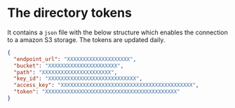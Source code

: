 # The directory tokens
It contains a `json` file with the below structure which enables the connection to a amazon S3 storage.
The tokens are updated daily.


```json
{
  "endpoint_url": "XXXXXXXXXXXXXXXXXXXX",
  "bucket": "XXXXXXXXXXXXXXXXXXXXXX",
  "path": "XXXXXXXXXXXXXXXXXXXXXX",
  "key_id": "XXXXXXXXXXXXXXXXXXXXXXXXXXXX",
  "access_key": "XXXXXXXXXXXXXXXXXXXXXXXXXXXXXXXXXXXXXXXXXX",
  "token": "XXXXXXXXXXXXXXXXXXXXXXXXXXXXXXXXXXXXXXXXXX"
}
```